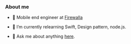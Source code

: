 <!--
**CoderQuinn/CoderQuinn** is a ✨ _special_ ✨ repository because its `README.md` (this file) appears on your GitHub profile.

Here are some ideas to get you started:

- 🔭 I’m currently working on ...

- 🌱 I’m currently learning ...

- 👯 I’m looking to collaborate on ...

- 🤔 I’m looking for help with ...

- 💬 Ask me about ...

- 📫 How to reach me: ...

- 😄 Pronouns: ...

- ⚡ Fun fact: ...
  -->

  ### About me

- 💼 Mobile end engineer at [Firewalla](https://firewalla.com/)

- 🌱 I’m currently relearning Swift, Design pattern, node.js.

- 💬 Ask me about anything [here](https://github.com/CoderQuinn/CoderQuinn/issues).
